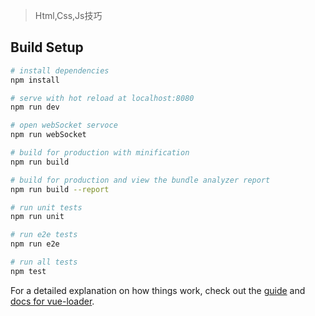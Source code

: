 > Html,Css,Js技巧

## Build Setup

``` bash
# install dependencies
npm install

# serve with hot reload at localhost:8080
npm run dev

# open webSocket servoce
npm run webSocket

# build for production with minification
npm run build

# build for production and view the bundle analyzer report
npm run build --report

# run unit tests
npm run unit

# run e2e tests
npm run e2e

# run all tests
npm test
```

For a detailed explanation on how things work, check out the [guide](http://vuejs-templates.github.io/webpack/) and [docs for vue-loader](http://vuejs.github.io/vue-loader).
